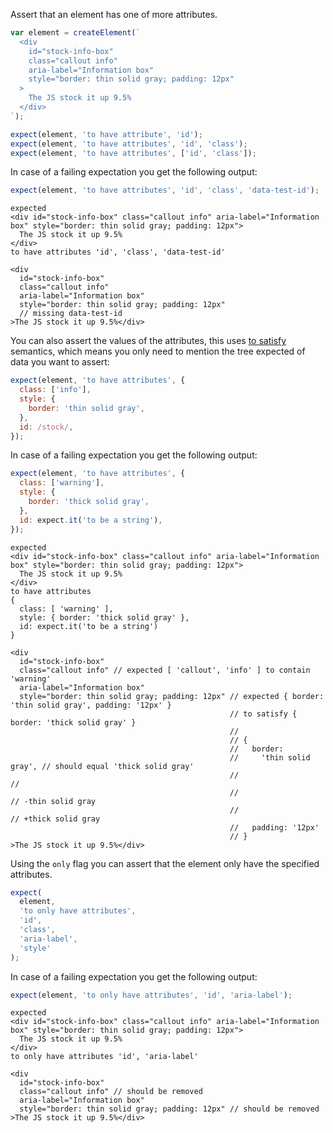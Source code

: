 Assert that an element has one of more attributes.

```js
var element = createElement(`
  <div
    id="stock-info-box"
    class="callout info"
    aria-label="Information box"
    style="border: thin solid gray; padding: 12px"
  >
    The JS stock it up 9.5%
  </div>
`);

expect(element, 'to have attribute', 'id');
expect(element, 'to have attributes', 'id', 'class');
expect(element, 'to have attributes', ['id', 'class']);
```

In case of a failing expectation you get the following output:

```js
expect(element, 'to have attributes', 'id', 'class', 'data-test-id');
```

```output
expected
<div id="stock-info-box" class="callout info" aria-label="Information box" style="border: thin solid gray; padding: 12px">
  The JS stock it up 9.5%
</div>
to have attributes 'id', 'class', 'data-test-id'

<div
  id="stock-info-box"
  class="callout info"
  aria-label="Information box"
  style="border: thin solid gray; padding: 12px"
  // missing data-test-id
>The JS stock it up 9.5%</div>
```

You can also assert the values of the attributes, this uses [to
satisfy](http://unexpected.js.org/assertions/any/to-satisfy) semantics, which
means you only need to mention the tree expected of data you want to assert:

```js
expect(element, 'to have attributes', {
  class: ['info'],
  style: {
    border: 'thin solid gray',
  },
  id: /stock/,
});
```

In case of a failing expectation you get the following output:

```js
expect(element, 'to have attributes', {
  class: ['warning'],
  style: {
    border: 'thick solid gray',
  },
  id: expect.it('to be a string'),
});
```

```output
expected
<div id="stock-info-box" class="callout info" aria-label="Information box" style="border: thin solid gray; padding: 12px">
  The JS stock it up 9.5%
</div>
to have attributes
{
  class: [ 'warning' ],
  style: { border: 'thick solid gray' },
  id: expect.it('to be a string')
}

<div
  id="stock-info-box"
  class="callout info" // expected [ 'callout', 'info' ] to contain 'warning'
  aria-label="Information box"
  style="border: thin solid gray; padding: 12px" // expected { border: 'thin solid gray', padding: '12px' }
                                                 // to satisfy { border: 'thick solid gray' }
                                                 //
                                                 // {
                                                 //   border:
                                                 //     'thin solid gray', // should equal 'thick solid gray'
                                                 //                        //
                                                 //                        // -thin solid gray
                                                 //                        // +thick solid gray
                                                 //   padding: '12px'
                                                 // }
>The JS stock it up 9.5%</div>
```

Using the `only` flag you can assert that the element only have the specified attributes.

```js
expect(
  element,
  'to only have attributes',
  'id',
  'class',
  'aria-label',
  'style'
);
```

In case of a failing expectation you get the following output:

```js
expect(element, 'to only have attributes', 'id', 'aria-label');
```

```output
expected
<div id="stock-info-box" class="callout info" aria-label="Information box" style="border: thin solid gray; padding: 12px">
  The JS stock it up 9.5%
</div>
to only have attributes 'id', 'aria-label'

<div
  id="stock-info-box"
  class="callout info" // should be removed
  aria-label="Information box"
  style="border: thin solid gray; padding: 12px" // should be removed
>The JS stock it up 9.5%</div>
```
